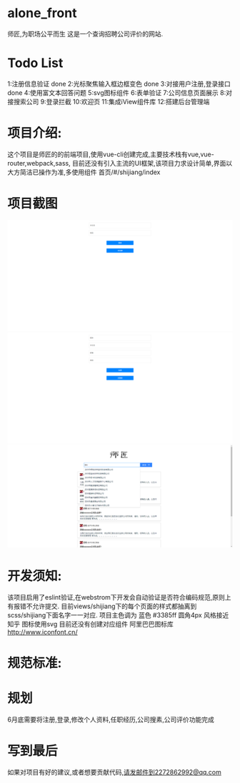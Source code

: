 # alone_front

师匠,为职场公平而生
这是一个查询招聘公司评价的网站.

# Todo List
1:注册信息验证  done
2:光标聚焦输入框边框变色 done
3:对接用户注册,登录接口 done
4:使用富文本回答问题
5:svg图标组件
6:表单验证
7:公司信息页面展示
8:对接搜索公司
9:登录拦截
10:欢迎页
11:集成iView组件库
12:搭建后台管理端
# 项目介绍:
  这个项目是师匠的的前端项目,使用vue-cli创建完成,主要技术栈有vue,vue-router,webpack,sass,
  目前还没有引入主流的UI框架,该项目力求设计简单,界面以大方简洁已操作为准,多使用组件
  首页/#/shijiang/index
  
# 项目截图
<img width="600" src="./src/assets/sj_showtime/login.png" />
<img width="600" src="./src/assets/sj_showtime/register.png" />
<img width="600" src="./src/assets/sj_showtime/home.png" />


# 开发须知:
  该项目启用了eslint验证,在webstrom下开发会自动验证是否符合编码规范,原则上有报错不允许提交.
  目前views/shijiang下的每个页面的样式都抽离到scss/shijiang下面名字一一对应.
  项目主色调为 蓝色 #3385ff
  圆角4px
  风格接近知乎
  图标使用svg 目前还没有创建对应组件 阿里巴巴图标库 http://www.iconfont.cn/


# 规范标准:

# 规划
6月底需要将注册,登录,修改个人资料,任职经历,公司搜素,公司评价功能完成



# 写到最后
  如果对项目有好的建议,或者想要贡献代码,请发邮件到2272862992@qq.com
